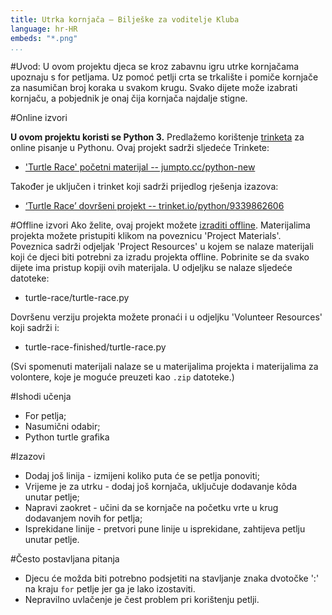 ```yaml
---
title: Utrka kornjača — Bilješke za voditelje Kluba
language: hr-HR
embeds: "*.png"
...
```


#Uvod:
U ovom projektu djeca se kroz zabavnu igru utrke kornjačama upoznaju s for petljama. Uz pomoć petlji crta se trkalište i pomiče kornjače za nasumičan broj koraka u svakom krugu. Svako dijete može izabrati kornjaču, a pobjednik je onaj čija kornjača najdalje stigne.

#Online izvori

__U ovom projektu koristi se Python 3.__ Predlažemo korištenje [trinketa](https://trinket.io/) za online pisanje u Pythonu. Ovaj projekt sadrži sljedeće Trinkete:

+ ['Turtle Race' početni materijal -- jumpto.cc/python-new](http://jumpto.cc/python-new)

Također je uključen i trinket koji sadrži prijedlog rješenja izazova:

+ [‘Turtle Race’ dovršeni projekt -- trinket.io/python/9339862606](https://trinket.io/python/9339862606)

#Offline izvori
Ako želite, ovaj projekt možete [izraditi offline](https://www.codeclubprojects.org/en-GB/resources/python-working-offline/). Materijalima projekta možete pristupiti klikom na poveznicu 'Project Materials'.  Poveznica sadrži odjeljak 'Project Resources' u kojem se nalaze materijali koji će djeci biti potrebni za izradu projekta offline. Pobrinite se da svako dijete ima pristup kopiji ovih materijala. U odjeljku se nalaze sljedeće datoteke:

+ turtle-race/turtle-race.py

Dovršenu verziju projekta možete pronaći i u odjeljku 'Volunteer Resources' koji sadrži i:

+ turtle-race-finished/turtle-race.py

(Svi spomenuti materijali nalaze se u materijalima projekta i materijalima za volontere, koje je moguće preuzeti kao `.zip` datoteke.)

#Ishodi učenja
+ For petlja;
+ Nasumični odabir;
+ Python turtle grafika

#Izazovi
+ Dodaj još linija - izmijeni koliko puta će se petlja ponoviti;
+ Vrijeme je za utrku - dodaj još kornjača, uključuje dodavanje kôda unutar petlje;
+ Napravi zaokret - učini da se kornjače na početku vrte u krug dodavanjem novih for petlja;
+ Isprekidane linije - pretvori pune linije u isprekidane, zahtijeva petlju unutar petlje.

#Često postavljana pitanja
+ Djecu će možda biti potrebno podsjetiti na stavljanje znaka dvotočke ':' na kraju `for` petlje jer ga je lako izostaviti.
+ Nepravilno uvlačenje je čest problem pri korištenju petlji.
